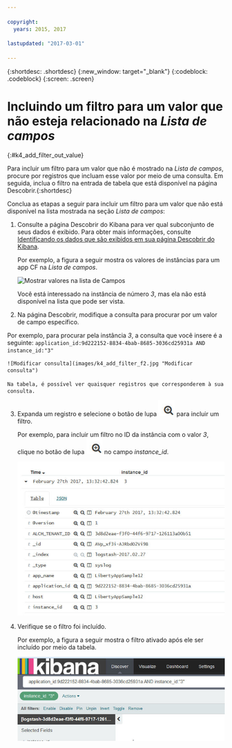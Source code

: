```yaml
---

copyright:
  years: 2015, 2017

lastupdated: "2017-03-01"

---
```



{:shortdesc: .shortdesc}
{:new_window: target="_blank"}
{:codeblock: .codeblock}
{:screen: .screen}

# Incluindo um filtro para um valor que não esteja relacionado na *Lista de campos*
{:#k4_add_filter_out_value}

Para incluir um filtro para um valor que não é mostrado na *Lista de campos*, procure
por registros que incluam esse valor por meio de uma consulta. Em seguida, inclua o filtro na entrada de
tabela que está disponível na página Descobrir.{:shortdesc}

Conclua as etapas a seguir para incluir um filtro para um valor que não está disponível na lista mostrada
na seção *Lista de campos*:

1. Consulte a página Descobrir do Kibana para ver qual subconjunto de seus dados é exibido. Para
obter mais informações, consulte
[Identificando os dados que são
exibidos em sua página Descobrir do Kibana](logging_kibana_analize_logs_interactively.html#k4_identify_data).

    Por exemplo, a figura a seguir mostra os valores de instâncias para um app CF na *Lista
de campos*. 
    
    ![Mostrar valores
na lista de Campos](images/k4_add_filter_f1.jpg "Mostrar valores na lista de Campos")
    
    Você está interessado na instância de número *3*, mas ela não está disponível na
lista que pode ser vista.

2. Na página Descobrir, modifique a consulta para procurar por um valor de campo específico.

Por exemplo, para procurar pela instância *3*, a consulta que você insere é a seguinte:
   `application_id:9d222152-8834-4bab-8685-3036cd25931a AND instance_id:"3"`
    
    ![Modificar consulta](images/k4_add_filter_f2.jpg "Modificar consulta")
    
    Na tabela, é possível ver quaisquer registros que corresponderem à sua consulta. 
    
 3. Expanda um registro e selecione o botão de lupa
![Botão de lupa no modo inclusivo](images/k4_include_field_icon.jpg "Botão de lupano modo inclusivo") para incluir um filtro.

 
     Por exemplo, para incluir um filtro no ID da instância com o valor *3*, clique
no botão de lupa ![Botão de lupa no modo inclusivo](images/k4_include_field_icon.jpg "Botão de lupano modo inclusivo") no campo *instance_id*.

     
     ![Mostrar tabela](images/k4_add_filter_f3.jpg "Mostrar tabela")
     
4. Verifique se o filtro foi incluído.

    Por exemplo, a figura a seguir mostra o filtro ativado após ele ser incluído por meio da tabela.
    
    ![Mostrar filtro](images/k4_add_filter_f4.jpg "Mostrar filtro")
    
    
